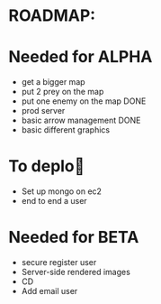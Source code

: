 # ROADMAP:

# Needed for ALPHA
- get a bigger map
- put 2 prey on the map
- put one enemy on the map DONE
- prod server
- basic arrow management DONE
- basic different graphics

# To deplo
- Set up mongo on ec2
- end to end a user

# Needed for BETA
- secure register user
- Server-side rendered images
- CD
- Add email user
